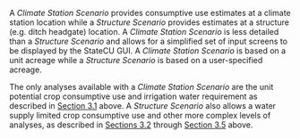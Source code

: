 A *Climate Station Scenario* provides consumptive use estimates at a climate station location while a 
*Structure Scenario* provides estimates at a structure (e.g. ditch headgate) location.  A *Climate Station 
Scenario* is less detailed than a *Structure Scenario* and allows for a simplified set of input screens to 
be displayed by the StateCU GUI.  A *Climate Station Scenario* is based on a unit acreage while a *Structure 
Scenario* is based on a user-specified acreage.

The only analyses available with a *Climate Station Scenario* are the unit potential crop consumptive use and 
irrigation water requirement as described in [Section 3.1](../ModelDescription/31.md) above.  A *Structure Scenario* also allows a water 
supply limited crop consumptive use and other more complex levels of analyses, as described in [Sections 3.2](../ModelDescription/32.md)
through [Section 3.5](../ModelDescription/35.md) above.  
